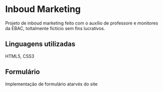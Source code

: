 # Inboud Marketing
Projeto de inboud marketing feito com o auxílio de professore e monitores da EBAC, toltalmente fictício sem fins lucrativos.

## Linguagens utilizadas
HTML5,
CSS3

## Formulário
Implementação de formulário atarvés do site 
